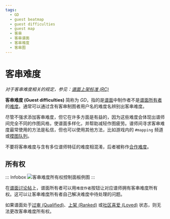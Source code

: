 ```yaml
---
tags:
  - GD
  - guest beatmap
  - guest difficulties
  - guest map
  - 客串
  - 客串谱面
  - 客串难度
  - 客串图
---
```


# 客串难度

*对于客串难度相关的规定，参见：[谱面上架标准 (RC)](/wiki/Ranking_criteria)*

**客串难度 (Guest difficulties)** 简称为 *GD*，指的是[谱面](/wiki/Beatmap)中制作者不是[谱面所有者](/wiki/Beatmap/Beatmap_host)的[难度](/wiki/Beatmap/Difficulty)。通常可以通过含有客串制图者用户名的难度名辨别出客串难度。

尽管不强求添加客串难度，但它在许多方面是有益的，因为这些难度会体现出谱师间完全不同的作图风格，使谱面多样化，并帮助减轻作图疲劳。谱师间寻求客串难度最常使用的方法是私信，但也可以使用其他方法，比如游戏内的 `#mapping` 频道或[摸图队列](/wiki/Community/Forum/Modding_Queues)。

不要将客串难度与含有多位谱师特征的难度相混淆，后者被称作[合作难度](/wiki/Beatmap/Beatmap_collaborations)。

## 所有权

::: Infobox
![](img/gd_ownership.png "客串难度所有权控制面板例图")
:::

在[谱面讨论帖](/wiki/Beatmap_discussion)上，谱面所有者可以用`难度作者`按钮让对应谱师拥有客串难度所有权。这可以让客串难度所有者自己解决难度中待处理的问题。

如果谱面处于[过审 (Qualified)](/wiki/Beatmap/Category#qualified)、[上架 (Ranked)](/wiki/Beatmap/Category#ranked) 或[社区喜爱 (Loved)](/wiki/Beatmap/Category#loved) 状态，则无法更改客串难度所有权。
